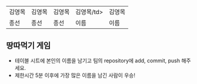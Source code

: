 <table>
      <tbody>
        <tr>
          <td>김영목</td>
          <td>김영목</td>
          <td>김영목</td>
          <td>김영목/td>
          <td>김영목</td>
       </tr>
       <tr>
          <td>종선</td>
          <td>종선</td>
          <td>종선</td>
          <td>이름</td>
          <td>이름</td>
       <tr>
      </tbody>
</table>

## 땅따먹기 게임

- 테이블 시트에 본인의 이름을 남기고 팀의 repository에 add, commit, push 해주세요.
- 제한시간 5분 이후에 가장 많은 이름을 남긴 사람이 우승!
